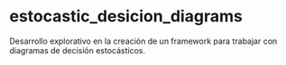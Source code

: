# estocastic_desicion_diagrams
Desarrollo explorativo en la creación de un framework para trabajar con diagramas de decisión estocásticos.
